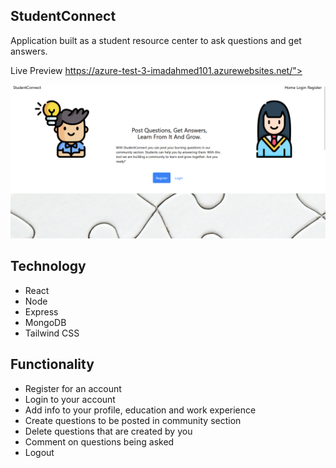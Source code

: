 ## StudentConnect

Application built as a student resource center to ask questions and get answers.

Live Preview https://azure-test-3-imadahmed101.azurewebsites.net/">

<img src="./client/public/sc.png"/>

## Technology

- React
- Node
- Express
- MongoDB
- Tailwind CSS

## Functionality

- Register for an account
- Login to your account
- Add info to your profile, education and work experience
- Create questions to be posted in community section
- Delete questions that are created by you
- Comment on questions being asked
- Logout

